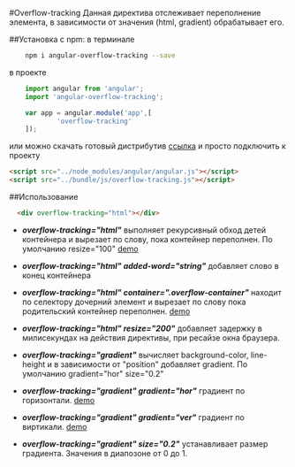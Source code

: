 #Overflow-tracking
Данная директива отслеживает переполнение элемента, в зависимости от значения (html, gradient)
обрабатывает его.

##Установка с npm:
в терминале
```sh
	npm i angular-overflow-tracking --save
```  
в проекте 
```javascript
	import angular from 'angular';
	import 'angular-overflow-tracking';

	var app = angular.module('app',[
    		'overflow-tracking'
	]);
```
или можно скачать готовый дистрибутив [ссылка](http://bashinsky.pro/sources/angular-overflow-tracking/bundle/js/overflow-tracking.js)
и просто подключить к проекту
```html
<script src="../node_modules/angular/angular.js"></script>
<script src="../bundle/js/overflow-tracking.js"></script>
```
##Использование
```html
  <div overflow-tracking="html"></div>
```
- ***overflow-tracking="html"*** выполняет рекурсивный обход
детей контейнера и вырезает по слову, пока контейнер переполнен. По умолчанию resize="100" [demo](http://bashinsky.pro/sources/angular-overflow-tracking/demo/demo.html)

- ***overflow-tracking="html" added-word="string"***
добавляет слово в конец контейнера

- ***overflow-tracking="html" container=".overflow-container"*** находит по 
селектору дочерний элемент и вырезает по слову пока родительский контейнер переполнен. [demo](http://bashinsky.pro/sources/angular-overflow-tracking/demo/demo2.html)

- ***overflow-tracking="html" resize="200"*** добавляет задержку в милисекундах
на действия директивы, при ресайзе окна браузера.

- ***overflow-tracking="gradient"*** вычисляет background-color, line-height
и в зависимости от "position" добавляет gradient. По умолчанию gradient="hor" size="0.2"

- ***overflow-tracking="gradient" gradient="hor"*** градиент по горизонтали. [demo](http://bashinsky.pro/sources/angular-overflow-tracking/demo/demo3.html)

- ***overflow-tracking="gradient" gradient="ver"*** градиент по виртикали. [demo](http://bashinsky.pro/sources/angular-overflow-tracking/demo/demo4.html)

- ***overflow-tracking="gradient" size="0.2"*** устанавливает размер градиента.
Значения в диапозоне от 0 до 1.

